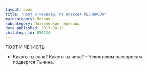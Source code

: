 ```yaml
---
layout: poem
title: "Поэт и чекисты. Из Алексея РЕЗНИКОВА"
maincategory: Поэзия
subcategory: Поэтические переводы
date_published: 2013-08-12
chitalnya_id: 856124
---
```




ПОЭТ  И ЧЕКИСТЫ

- Какого ты сана? 
Какого ты чина? -
Чекистским расспросам 
подвергся Тычина.






